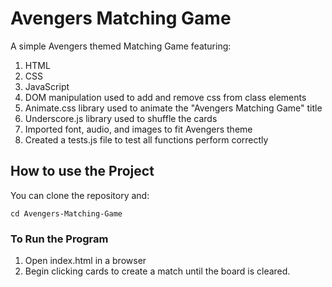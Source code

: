 # Avengers Matching Game

A simple Avengers themed Matching Game featuring:

1. HTML
2. CSS
3. JavaScript
4. DOM manipulation used to add and remove css from class elements
5. Animate.css library used to animate the "Avengers Matching Game" title
6. Underscore.js library used to shuffle the cards
7. Imported font, audio, and images to fit Avengers theme
8. Created a tests.js file to test all functions perform correctly

## How to use the Project

You can clone the repository and:

```
cd Avengers-Matching-Game
```

### To Run the Program

1. Open index.html in a browser
2. Begin clicking cards to create a match until the board is cleared.

